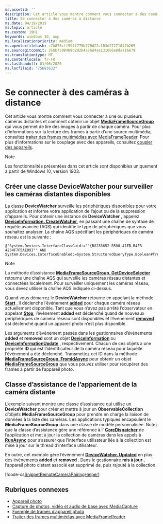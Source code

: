 ```yaml
---
ms.assetid: ''
description: Cet article vous montre comment vous connecter à des caméras distantes et comment obtenir un MediaFrameSourceGroup pour récupérer des images à partir de chaque caméra.
title: Se connecter à des caméras à distance
ms.date: 04/19/2019
ms.topic: article
ms.custom: 19H1
keywords: windows 10, uwp
ms.localizationpriority: medium
ms.openlocfilehash: c7b876cff994f775b770d22c103d27271047b269
ms.sourcegitcommit: 26bb75084b9d2d2b4a76d4aa131066e8da716679
ms.translationtype: MT
ms.contentlocale: fr-FR
ms.lasthandoff: 01/06/2020
ms.locfileid: "75683632"
---
```

# <a name="connect-to-remote-cameras"></a>Se connecter à des caméras à distance

Cet article vous montre comment vous connecter à une ou plusieurs caméras distantes et comment obtenir un objet [**MediaFrameSourceGroup**](https://docs.microsoft.com/uwp/api/Windows.Media.Capture.Frames.MediaFrameSourceGroup) qui vous permet de lire des images à partir de chaque caméra. Pour plus d’informations sur la lecture des frames à partir d’une source multimédia, consultez [traiter des frames multimédias avec MediaFrameReader](process-media-frames-with-mediaframereader.md). Pour plus d’informations sur le couplage avec des appareils, consultez [coupler des appareils](https://docs.microsoft.com/windows/uwp/devices-sensors/pair-devices).

> [!NOTE] 
> Les fonctionnalités présentées dans cet article sont disponibles uniquement à partir de Windows 10, version 1903.

## <a name="create-a-devicewatcher-class-to-watch-for-available-remote-cameras"></a>Créer une classe DeviceWatcher pour surveiller les caméras distantes disponibles

La classe [**DeviceWatcher**](https://docs.microsoft.com/uwp/api/windows.devices.enumeration.devicewatcher) surveille les périphériques disponibles pour votre application et informe votre application de l’ajout ou de la suppression d’appareils. Pour obtenir une instance de **DeviceWatcher** , appelez [**DeviceInformation. CreateWatcher**](https://docs.microsoft.com/uwp/api/windows.devices.enumeration.deviceinformation.createwatcher#Windows_Devices_Enumeration_DeviceInformation_CreateWatcher_System_String_), en passant une chaîne de syntaxe de requête avancée (AQS) qui identifie le type de périphériques que vous souhaitez analyser. La chaîne AQS spécifiant les périphériques de caméra réseau est la suivante :

```
@"System.Devices.InterfaceClassGuid:=""{B8238652-B500-41EB-B4F3-4234F7F5AE99}"" AND System.Devices.InterfaceEnabled:=System.StructuredQueryType.Boolean#True"
```

> [!NOTE] 
> La méthode d’assistance [**MediaFrameSourceGroup. GetDeviceSelector**](https://docs.microsoft.com/uwp/api/windows.media.capture.frames.mediaframesourcegroup.getdeviceselector) retourne une chaîne AQS qui surveille les caméras réseau distantes et connectées localement. Pour surveiller uniquement les caméras réseau, vous devez utiliser la chaîne AQS indiquée ci-dessus.


Quand vous démarrez le **DeviceWatcher** retourné en appelant la méthode [**Start**](https://docs.microsoft.com/uwp/api/windows.devices.enumeration.devicewatcher.start) , il déclenche l’événement [**added**](https://docs.microsoft.com/uwp/api/windows.devices.enumeration.devicewatcher.added) pour chaque caméra réseau actuellement disponible. Tant que vous n’avez pas arrêté l’observateur en appelant [**Stop**](https://docs.microsoft.com/uwp/api/windows.devices.enumeration.devicewatcher.stop), l’événement **added** est déclenché quand de nouveaux périphériques de caméra réseau sont disponibles et l’événement [**removed**](https://docs.microsoft.com/uwp/api/windows.devices.enumeration.devicewatcher.removed) est déclenché quand un appareil photo n’est plus disponible.

Les arguments d’événement passés dans les gestionnaires d’événements **added** et **removed** sont un objet [**DeviceInformation**](https://docs.microsoft.com/uwp/api/Windows.Devices.Enumeration.DeviceInformation) ou [**DeviceInformationUpdate**](https://docs.microsoft.com/uwp/api/windows.devices.enumeration.deviceinformationupdate) , respectivement. Chacun de ces objets a une propriété **ID** qui est l’identificateur de la caméra réseau pour laquelle l’événement a été déclenché. Transmettez cet ID dans la méthode [**MediaFrameSourceGroup. FromIdAsync**](https://docs.microsoft.com/uwp/api/windows.media.capture.frames.mediaframesourcegroup.fromidasync) pour obtenir un objet [**MediaFrameSourceGroup**](https://docs.microsoft.com/uwp/api/windows.media.capture.frames.mediaframesourcegroup.fromidasync) que vous pouvez utiliser pour récupérer des frames à partir de l’appareil photo.

## <a name="remote-camera-pairing-helper-class"></a>Classe d’assistance de l’appariement de la caméra distante

L’exemple suivant montre une classe d’assistance qui utilise un **DeviceWatcher** pour créer et mettre à jour un **ObservableCollection** d’objets **MediaFrameSourceGroup** pour prendre en charge la liaison de données à la liste des caméras. Les applications typiques encapsulent le **MediaFrameSourceGroup** dans une classe de modèle personnalisée. Notez que la classe d’assistance gère une référence à l' [**CoreDispatcher**](https://docs.microsoft.com/uwp/api/Windows.UI.Core.CoreDispatcher) de l’application et met à jour la collection de caméras dans les appels à [**RunAsync**](https://docs.microsoft.com/uwp/api/windows.ui.core.coredispatcher.runasync) pour s’assurer que l’interface utilisateur liée à la collection est mise à jour sur le thread d’interface utilisateur.

En outre, cet exemple gère l’événement [**DeviceWatcher. Updated**](https://docs.microsoft.com/uwp/api/windows.devices.enumeration.devicewatcher.updated) en plus des événements **added** et **removed** . Dans le gestionnaire **mis à jour** , l’appareil photo distant associé est supprimé de, puis rajouté à la collection.

[!code-cs[SnippetRemoteCameraPairingHelper](./code/Frames_Win10/Frames_Win10/RemoteCameraPairingHelper.cs#SnippetRemoteCameraPairingHelper)]


## <a name="related-topics"></a>Rubriques connexes

* [Appareil photo](camera.md)
* [Capture de photos, vidéo et audio de base avec MediaCapture](basic-photo-video-and-audio-capture-with-MediaCapture.md)
* [Exemple de trames d’appareil photo](https://github.com/Microsoft/Windows-universal-samples/tree/master/Samples/CameraFrames)
* [Traiter des frames multimédias avec MediaFrameReader](process-media-frames-with-mediaframereader.md)
 

 




